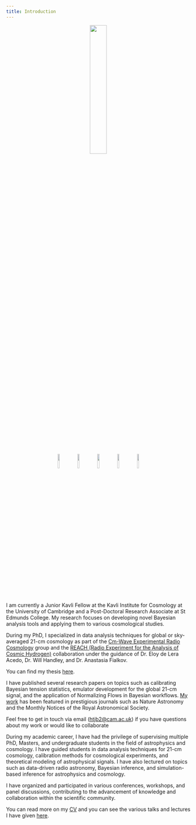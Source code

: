 ```yaml
---
title: Introduction
---
```


<center><img src="{{ site.url }}/assets/harry_bevins.jpeg" width="30%" alt-text="Portrait image"></center>

<center>
<a href='https://arxiv.org/search/?searchtype=author&query=Bevins%2C+H+T+J'><img src="{{ site.url }}/assets/arxiv.png" width="10%" alt-text="arXiv Link"></a>
<a href='https://github.com/htjb'><img src="{{ site.url }}/assets/github_logo.png" width="10%" alt-text="Github Link"></a>
<a href='https://www.linkedin.com/in/harry-bevins-641a6512a/'><img src="{{ site.url }}/assets/linkedin.png" width="10%" alt-text="Linkedin Link"></a>
<a href='https://ui.adsabs.harvard.edu/search/q=author%3A%22Bevins%2C%20H.%20T.%20J.%22&sort=date%20desc%2C%20bibcode%20desc&p_=0'><img src="{{ site.url }}/assets/ads.png" width="10%" alt-text="ADS Link"></a>
<a href='https://www.webofscience.com/wos/author/record/3920858'><img src="{{ site.url }}/assets/wos.png" width="10%" alt-text="Web of Science Link"></a>
</center>


I am currently a Junior Kavli Fellow at the Kavli Institute for Cosmology at the University of Cambridge and a 
Post-Doctoral Research Associate at St Edmunds College. My research focuses on developing 
novel Bayesian analysis tools and applying them to various cosmological studies.

During my PhD, I specialized in data analysis techniques for global or sky-averaged 21-cm cosmology as 
part of the [Cm-Wave Experimental Radio Cosmology](https://cavendishcmwavecosmology.weebly.com/) group 
and the [REACH (Radio Experiment for the Analysis of Cosmic Hydrogen)](https://www.astro.phy.cam.ac.uk/research/research-projects/reach/reach) collaboration 
under the guidance of Dr. Eloy de Lera Acedo, Dr. Will Handley, and Dr. Anastasia Fialkov.

You can find my thesis [here](https://github.com/htjb/Thesis/blob/main/Thesis.pdf).

I have published several research papers on topics such as calibrating Bayesian tension statistics, 
emulator development for the global 21-cm signal, and the application of Normalizing Flows in Bayesian workflows. 
[My work](https://harrybevins.co.uk/work.html) has been featured in prestigious journals such 
as Nature Astronomy and the Monthly Notices of the Royal Astronomical Society.

Feel free to get in touch via email (htjb2@cam.ac.uk) if you have questions about
my work or would like to collaborate

During my academic career, I have had the privilege of supervising multiple PhD, Masters, and undergraduate students in 
the field of astrophysics and cosmology. I have guided students in data analysis techniques for 21-cm cosmology, 
calibration methods for cosmological experiments, and theoretical modeling of astrophysical signals. 
I have also lectured on topics such as data-driven radio astronomy, Bayesian inference, and simulation-based inference for astrophysics and cosmology.

I have organized and participated in various conferences, workshops, 
and panel discussions, contributing to the advancement of knowledge and collaboration within the scientific community.

You can read more on my [CV](https://github.com/htjb/CV/releases/download/Current/CV.pdf) and you can
see the various talks and lectures I have given [here](https://github.com/htjb/Talks).
